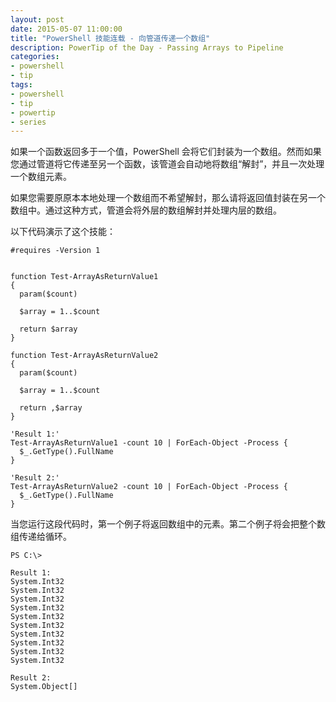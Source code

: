 ```yaml
---
layout: post
date: 2015-05-07 11:00:00
title: "PowerShell 技能连载 - 向管道传递一个数组"
description: PowerTip of the Day - Passing Arrays to Pipeline
categories:
- powershell
- tip
tags:
- powershell
- tip
- powertip
- series
---
```

如果一个函数返回多于一个值，PowerShell 会将它们封装为一个数组。然而如果您通过管道将它传递至另一个函数，该管道会自动地将数组“解封”，并且一次处理一个数组元素。

如果您需要原原本本地处理一个数组而不希望解封，那么请将返回值封装在另一个数组中。通过这种方式，管道会将外层的数组解封并处理内层的数组。

以下代码演示了这个技能：

    #requires -Version 1
    
    
    function Test-ArrayAsReturnValue1
    {
      param($count)
    
      $array = 1..$count
    
      return $array
    }
    
    function Test-ArrayAsReturnValue2
    {
      param($count)
    
      $array = 1..$count
    
      return ,$array
    }
    
    'Result 1:'
    Test-ArrayAsReturnValue1 -count 10 | ForEach-Object -Process {
      $_.GetType().FullName 
    }
    
    'Result 2:'
    Test-ArrayAsReturnValue2 -count 10 | ForEach-Object -Process {
      $_.GetType().FullName 
    }

当您运行这段代码时，第一个例子将返回数组中的元素。第二个例子将会把整个数组传递给循环。

     
    PS C:\> 
    
    Result 1:
    System.Int32
    System.Int32
    System.Int32
    System.Int32
    System.Int32
    System.Int32
    System.Int32
    System.Int32
    System.Int32
    System.Int32
    
    Result 2:
    System.Object[]

<!--本文国际来源：[Passing Arrays to Pipeline](http://community.idera.com/powershell/powertips/b/tips/posts/passing-arrays-to-pipeline)-->
